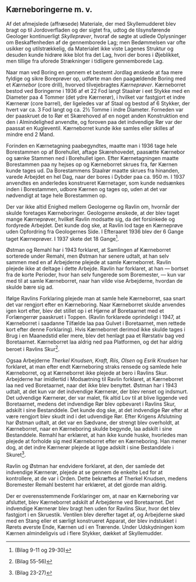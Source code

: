 ## Kærneboringerne m. v.

Af det afmejslede (affræsede) Materiale, der med Skyllemudderet blev bragt op til Jordoverfladen og der sigtet fra, udtog de tilsynsførende Geologer kontinuerligt *Skylleprøver*, hvoraf de søgte at udlede Oplysninger om Beskaffenheden af de gennemborede Lag; men Bedømmelsen var ofte usikker og utilstrækkelig, da Materialet ikke viste Lagenes Struktur og desuden kunde hidrøre ikke blot fra det Lag, hvori der bores i Øjeblikket, men tillige fra uforede Strækninger i tidligere gennemborede Lag.

Naar man ved Boring en gennem et bestemt Jordlag ønskede at faa mere fyldige og sikre Boreprøver op, udførte man den paagældende Boring med et *Kærnebor* (core drill), hvorved tilvejebragtes *Kærneprøver*. Kærneborret bestod ved Boringerne i 1936 af et 22 Fod langt Staalrør i eet Stykke med en Diameter paa 4 Tommer (det ydre Kærnerør), i hvilket var fastgjort et indre Kærnerør (core barrel), der ligeledes var af Staal og bestod af 6 Stykker, der hvert var ca. 3 Fod langt og ca. 2½ Tomme i indre Diameter. Forneden var der paaskruet de to Rør et Skærehoved af en noget anden Konstruktion end den i Almindelighed anvendte, og foroven paa det indvendige Rør var der paassat en Kugleventil. Kærneborret kunde ikke samles eller skilles af mindre end 2 Mand.

Forinden en Kærnetagning paabegyndtes, maatte man i 1936 tage hele Borestammen op af Borehullet, aftage Skærehovedet, paasætte Kærnebor og sænke Stammen ned i Borehullet igen. Efter Kærnetagningen maatte Borestammen paa ny hejses op og Kærneborret skrues fra, før Kærnen kunde tages ud. Da Borestammens Staalrør maatte skrues fra hinanden, varede Arbejdet en hel Dag, naar der bores i Dybder paa ca. 950 m. I 1937 anvendtes en anderledes konstrueret Kærnetager, som kunde nedsænkes inden i Borestammen, udbore Kærnen og tages op, uden at det var nødvendigt at tage hele Borestammen op.

Der var ikke altid Enighed mellem Geologerne og Ravlin om, hvornår der skulde foretages Kærneboringer. Geologerne ønskede, at der blev taget mange Kærneprøver, hvilket Ravlin modsatte sig, da det forsinkede og fordyrede Arbejdet. Det kunde dog ske, at Ravlin lod tage en Kærneprøve uden Opfordring fra Geologernes Side. I Efteraaret 1936 blev der 6 Gange taget Kærneprøver. I 1937 skete det 18 Gange[^1].

Østman og Remahl har i 1943 forklaret, at Samlingen af Kærneborret sorterede under Remahl, men Østman har senere udtalt, at han selv sammen med en af Arbejderne plejede at samle Kærneborret. Ravlin plejede ikke at deltage i dette Arbejde. Ravlin har forklaret, at han — bortset fra de korte Perioder, hvor han selv fungerede som Boremester, — kun var med til at samle Kærneborret, naar han vilde vise Arbejderne, hvordan de skulde bære sig ad.

Ifølge Ravlins Forklaring plejede man at samle hele Kærneborret, saa snart det var rengjort efter en Kærneboring. Naar Kærneborret skulde anvendes igen kort efter, blev det stillet op i et Hjørne af Boretaarnet med et Forlængerrør paaskruet i Toppen. (Ravlin forklarede oprindeligt i 1947, at Kærneborret i saadanne Tilfælde laa paa Gulvet i Boretaarnet, men rettede kort efter denne Forklaring). Hvis Kærneborret derimod ikke skulde tages i Brug i en Maanedstid eller mere, blev det henlagt paa et Rørstativ bag ved Boretaarnet. Kærneborret laa aldrig ned paa Platformen, og det har aldrig beroet i Ravlins Skur[^2].

Ogsaa Arbejderne *Therkel Knudsen, Kraft, Riis, Olsen* og *Esrik Knudsen* har forklaret, at man efter endt Kærneboring straks rensede og samlede hele Kærneborret, og at Kærneborret ikke plejede at bero i Ravlins Skur. Arbejderne har imidlertid i Modsætning til Ravlin forklaret, at Kærneborret laa ned ved Boretaarnet, naar det ikke blev benyttet. Østman har i 1943 udtalt, at det kun var det indvendige Kærnerør, der blev renset og indsmurt. Det udvendige Kærnerør, der var malet, fik altid Lov til at blive liggende ved Boretaarnet, medens det indvendige Rør blev opbevaret i Ravlins Skur, adskilt i sine Bestanddele. Det kunde dog ske, at det indvendige Rør efter at være rengjort blev skudt ind i det udvendige Rør. Efter Krigens Afslutning har Østman udtalt, at det var en Sædvane, der strengt blev overholdt, at Kærneborret, naar en Kærneboring skulde begynde, laa adskilt i sine Bestanddele. Remahl har erklæret, at han ikke kunde huske, hvorledes man plejede at forholde sig med Kærneborret efter en Kærneboring. Han mener dog, at det indre Kærnerør plejede at ligge adskilt i sine Bestanddele i Skuret[^3].

Ravlin og Østman har endvidere forklaret, at den, der samlede det indvendige Kærnerør, plejede at se gennem de enkelte Led for at kontrollere, at de var i Orden. Dette bekræftes af Therkel Knudsen, medens Boremester Remahl bestemt har erklæret, at det gjorde man aldrig.

Der er overensstemmende Forklaringer om, at naar en Kærneboring var afsluttet, blev Kærneborret adskilt af Arbejderne ved Boretaarnet. Det indvendige Kærnerør blev bragt hen uden for Ravlins Skur, hvor det blev fastgjort i en Skruestik. Ventilen blev derefter taget af, og Arbejderne skød med en Stang eller et særligt konstrueret Apparat, der blev indstukket i Rørets øverste Ende, Kærnen ud i en Trærende. Under Udskydningen kom Kærnen almindeligvis ud i flere Stykker, dækket af Skyllemudder.

[^1]: (Bilag 9-11 og 29-30)  
[^2]: (Bilag 55-56)  
[^3]: (Bilag 23-27)
